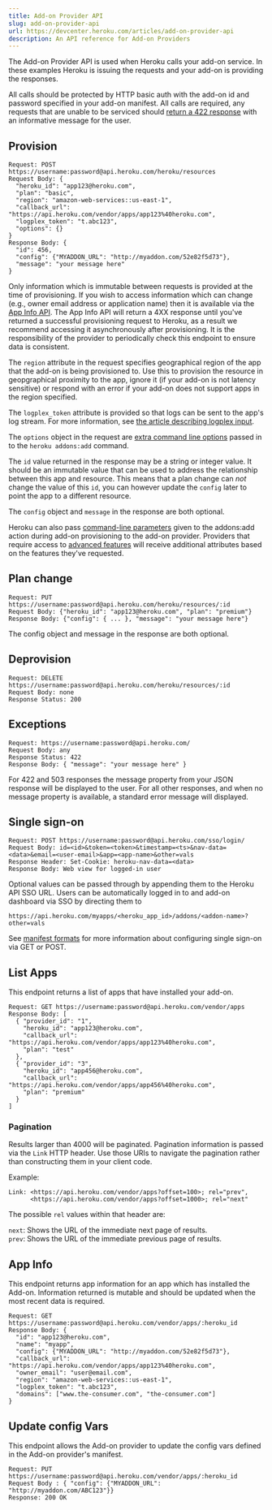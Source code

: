 ```yaml
---
title: Add-on Provider API
slug: add-on-provider-api
url: https://devcenter.heroku.com/articles/add-on-provider-api
description: An API reference for Add-on Providers
---
```


The Add-on Provider API is used when Heroku calls your add-on service. In these examples Heroku is issuing the requests and your add-on is providing the responses.

All calls should be protected by HTTP basic auth with the add-on id and password specified in your add-on manifest. All calls are required, any requests that are unable to be serviced should [return a 422 response](/articles/add-on-provider-api#exceptions) with an informative message for the user.

## Provision
```
Request: POST https://username:password@api.heroku.com/heroku/resources
Request Body: {
  "heroku_id": "app123@heroku.com",
  "plan": "basic",
  "region": "amazon-web-services::us-east-1",
  "callback_url": "https://api.heroku.com/vendor/apps/app123%40heroku.com",
  "logplex_token": "t.abc123",
  "options": {}
}
Response Body: {
  "id": 456,
  "config": {"MYADDON_URL": "http://myaddon.com/52e82f5d73"},
  "message": "your message here"
}
```
Only information which is immutable between requests is provided at the time of provisioning.
If you wish to access information which can change (e.g., owner email address or application name) then it is available via the [App Info API](https://addons.heroku.com/provider/resources/technical/reference/app-info). The App Info API will return a 4XX response until you've returned a successful provisioning request to Heroku, as a result we recommend accessing it asynchronously after provisioning. It is the responsibility of the provider to periodically check this endpoint to ensure data is consistent. 

The `region` attribute in the request specifies geographical region of the app that the add-on is being provisioned to. Use this to provision the resource in geopgraphical proximity to the app, ignore it (if your add-on is not latency sensitive) or respond with an error if your add-on does not support apps in the region specified.

The `logplex_token` attribute is provided so that logs can be sent to the app's log stream. For more information, see [the article describing logplex input](add-on-provider-log-integration).

The `options` object in the request are [extra command line options](/articles/additional-provisioning-options) passed in to the `heroku addons:add` command.

The `id` value returned in the response may be a string or integer value. It should be an
immutable value that can be used to address the relationship between this app and resource. This means that a plan change can *not* change the value of this `id`, you can however update the
`config` later to point the app to a different resource.

The `config` object and `message` in the response are both optional.

Heroku can also pass [command-line parameters](https://addons.heroku.com/provider/resources/technical/reference/advanced-features) given to the addons:add action during add-on provisioning to the add-on provider. Providers that require access to [advanced features](https://addons.heroku.com/provider/resources/technical/reference/advanced-features) will receive additional attributes based on the features they've requested.

## Plan change

```
Request: PUT https://username:password@api.heroku.com/heroku/resources/:id
Request Body: {"heroku_id": "app123@heroku.com", "plan": "premium"}
Response Body: {"config": { ... }, "message": "your message here"}
```

The config object and message in the response are both optional.

## Deprovision

```
Request: DELETE https://username:password@api.heroku.com/heroku/resources/:id
Request Body: none
Response Status: 200
```

## Exceptions

```
Request: https://username:password@api.heroku.com/
Request Body: any
Response Status: 422
Response Body: { "message": "your message here" }
```

For 422 and 503 responses the message property from your JSON response will be
displayed to the user. For all other responses, and when no message property is available,
a standard error message will displayed.

## Single sign-on

```
Request: POST https://username:password@api.heroku.com/sso/login/
Request Body: id=<id>&token=<token>&timestamp=<ts>&nav-data=<data>&email=<user-email>&app=<app-name>&other=vals
Response Header: Set-Cookie: heroku-nav-data=<data>
Response Body: Web view for logged-in user
```

Optional values can be passed through by appending them to the Heroku API SSO URL. Users can be automatically logged in to and add-on dashboard via SSO by directing them to

```
https://api.heroku.com/myapps/<heroku_app_id>/addons/<addon-name>?other=vals
```

See [manifest formats](https://addons.heroku.com/provider/resources/technical/reference/manifest) for more information about configuring single sign-on via GET or POST.

## List Apps
This endpoint returns a list of apps that have installed your add-on.

```
Request: GET https://username:password@api.heroku.com/vendor/apps
Response Body: [
  { "provider_id": "1", 
    "heroku_id": "app123@heroku.com", 
    "callback_url": "https://api.heroku.com/vendor/apps/app123%40heroku.com", 
    "plan": "test" 
  },
  { "provider_id": "3", 
    "heroku_id": "app456@heroku.com", 
    "callback_url": "https://api.heroku.com/vendor/apps/app456%40heroku.com", 
    "plan": "premium" 
  }
]
```

### Pagination

Results larger than 4000 will be paginated. Pagination information is passed
via the `Link` HTTP header. Use those URIs to navigate the pagination rather
than constructing them in your client code.

Example:

```
Link: <https://api.heroku.com/vendor/apps?offset=100>; rel="prev",
      <https://api.heroku.com/vendor/apps?offset=1000>; rel="next"
```

The possible `rel` values within that header are:

`next`: Shows the URL of the immediate next page of results.  
`prev`: Shows the URL of the immediate previous page of results.

## App Info
This endpoint returns app information for an app which has installed the Add-on. Information returned is mutable and should be updated when the most recent data is required.

```
Request: GET https://username:password@api.heroku.com/vendor/apps/:heroku_id
Response Body: { 
  "id": "app123@heroku.com",
  "name": "myapp", 
  "config": {"MYADDON_URL": "http://myaddon.com/52e82f5d73"}, 
  "callback_url": "https://api.heroku.com/vendor/apps/app123%40heroku.com", 
  "owner_email": "user@email.com",
  "region": "amazon-web-services::us-east-1",
  "logplex_token": "t.abc123",
  "domains": ["www.the-consumer.com", "the-consumer.com"]
}
```

## Update config Vars
This endpoint allows the Add-on provider to update the config vars defined in the Add-on provider's manifest.

```
Request: PUT https://username:password@api.heroku.com/vendor/apps/:heroku_id 
Request Body : { "config": {"MYADDON_URL": "http://myaddon.com/ABC123"}}
Response: 200 OK
```